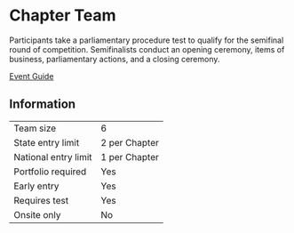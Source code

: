 # Chapter Team

Participants take a parliamentary procedure test to qualify for
the semifinal round of competition. Semifinalists conduct an
opening ceremony, items of business, parliamentary actions,
and a closing ceremony.

[Event Guide](https://lwsd.sharepoint.com/:b:/r/sites/GR-JHS-TechnologyStudentAssociation-SCA/Shared%20Documents/23-24/Competition/Event%20Guides/HS%20-%20Chapter%20Team.pdf)

## Information

|                      |               |
| -------------------- | ------------- |
| Team size            | 6             |
| State entry limit    | 2 per Chapter |
| National entry limit | 1 per Chapter |
| Portfolio required   | Yes           |
| Early entry          | Yes           |
| Requires test        | Yes           |
| Onsite only          | No            |
